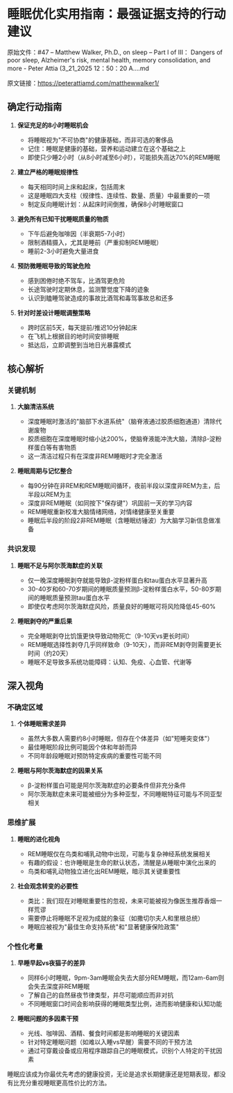# 睡眠优化实用指南：最强证据支持的行动建议

原始文件：#47 – Matthew Walker, Ph.D., on sleep – Part I of III： Dangers of poor sleep, Alzheimer's risk, mental health, memory consolidation, and more - Peter Attia (3_21_2025 12：50：20 A….md

原文链接：https://peterattiamd.com/matthewwalker1/

## 确定行动指南

1. **保证充足的8小时睡眠机会**
   - 将睡眠视为"不可协商"的健康基础，而非可选的奢侈品
   - 记住：睡眠是健康的基础，营养和运动建立在这个基础之上
   - 即使只少睡2小时（从8小时减至6小时），可能损失高达70%的REM睡眠

2. **建立严格的睡眠规律性**
   - 每天相同时间上床和起床，包括周末
   - 这是睡眠四大支柱（规律性、连续性、数量、质量）中最重要的一项
   - 制定反向睡眠计划：从起床时间倒推，确保8小时睡眠窗口

3. **避免所有已知干扰睡眠质量的物质**
   - 下午后避免咖啡因（半衰期5-7小时）
   - 限制酒精摄入，尤其是睡前（严重抑制REM睡眠）
   - 睡前2-3小时避免大量进食

4. **预防微睡眠导致的驾驶危险**
   - 感到困倦时绝不驾车，比酒驾更危险
   - 长途驾驶时定期休息，监测警觉度下降的迹象
   - 认识到瞌睡驾驶造成的事故比酒驾和毒驾事故总和还多

5. **针对时差设计睡眠调整策略**
   - 跨时区前5天，每天提前/推迟10分钟起床
   - 在飞机上根据目的地时间安排睡眠
   - 抵达后，立即调整到当地日光暴露模式

## 核心解析

### 关键机制

1. **大脑清洁系统**
   - 深度睡眠时激活的"脑部下水道系统"（脑脊液通过胶质细胞通道）清除代谢废物
   - 胶质细胞在深度睡眠时缩小达200%，使脑脊液能冲洗大脑，清除β-淀粉样蛋白等有害物质
   - 这一清洁过程只有在深度非REM睡眠时才完全激活

2. **睡眠周期与记忆整合**
   - 每90分钟在非REM和REM睡眠间循环，夜前半段以深度非REM为主，后半段以REM为主
   - 深度非REM睡眠（如同按下"保存键"）巩固前一天的学习内容
   - REM睡眠重新校准大脑情绪网络，对情绪健康至关重要
   - 睡眠后半段的阶段2非REM睡眠（含睡眠纺锤波）为大脑学习新信息做准备

### 共识发现

1. **睡眠不足与阿尔茨海默症的关联**
   - 仅一晚深度睡眠剥夺就能导致β-淀粉样蛋白和tau蛋白水平显著升高
   - 30-40岁和60-70岁期间的睡眠质量预测β-淀粉样蛋白水平，50-80岁期间的睡眠质量预测tau蛋白水平
   - 即使仅考虑阿尔茨海默症风险，质量良好的睡眠可将风险降低45-60%

2. **睡眠剥夺的严重后果**
   - 完全睡眠剥夺比饥饿更快导致动物死亡（9-10天vs更长时间）
   - REM睡眠选择性剥夺几乎同样致命（9-10天），而非REM剥夺则需要更长时间（约20天）
   - 睡眠不足导致多系统功能障碍：认知、免疫、心血管、代谢等

## 深入视角

### 不确定区域

1. **个体睡眠需求差异**
   - 虽然大多数人需要约8小时睡眠，但存在个体差异（如"短睡突变体"）
   - 最佳睡眠阶段比例可能因个体和年龄而异
   - 不同年龄段睡眠对预防特定疾病的重要性可能不同

2. **睡眠与阿尔茨海默症的因果关系**
   - β-淀粉样蛋白可能是阿尔茨海默症的必要条件但非充分条件
   - 阿尔茨海默症未来可能被细分为多种亚型，不同睡眠特征可能与不同亚型相关

### 思维扩展

1. **睡眠的进化视角**
   - REM睡眠仅在鸟类和哺乳动物中出现，可能与复杂神经系统发展相关
   - 有趣的假设：也许睡眠是生命的默认状态，清醒是从睡眠中演化出来的
   - 鸟类和哺乳动物独立进化出REM睡眠，暗示其关键重要性

2. **社会观念转变的必要性**
   - 类比：我们现在对睡眠重要性的忽视，未来可能被视为像医生推荐香烟一样荒谬
   - 需要停止将睡眠不足视为成就的象征（如撒切尔夫人和里根总统）
   - 睡眠应被视为"最佳生命支持系统"和"显著健康保险政策"

### 个性化考量

1. **早睡早起vs夜猫子的差异**
   - 同样6小时睡眠，9pm-3am睡眠会失去大部分REM睡眠，而12am-6am则会失去深度非REM睡眠
   - 了解自己的自然昼夜节律类型，并尽可能顺应而非对抗
   - 不同睡眠窗口时间会影响获得的睡眠类型比例，进而影响健康和认知功能

2. **睡眠问题的多因素干预**
   - 光线、咖啡因、酒精、餐食时间都是影响睡眠的关键因素
   - 针对特定睡眠问题（如难以入睡vs早醒）需要不同的干预方法
   - 通过可穿戴设备或应用程序跟踪自己的睡眠模式，识别个人特定的干扰因素

睡眠应该成为你最优先考虑的健康投资，无论是追求长期健康还是短期表现，都没有比充分重视睡眠更高性价比的方法。